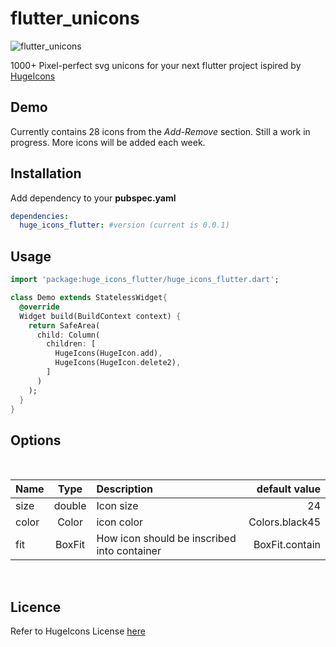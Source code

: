 # flutter_unicons

![flutter_unicons](https://github.com/charles9904/flutter_unicons/blob/main/assets/images/hero.png?raw=true)</br>

1000+ Pixel-perfect svg unicons for your next flutter project ispired by [HugeIcons](https://hugeicons.com/)

## Demo

Currently contains 28 icons from the *Add-Remove* section. Still a work in progress. More icons will be added each week.

## Installation

Add dependency to your **pubspec.yaml**

```yaml
dependencies:
  huge_icons_flutter: #version (current is 0.0.1)
```

## Usage

```dart
import 'package:huge_icons_flutter/huge_icons_flutter.dart';

class Demo extends StatelessWidget{
  @override
  Widget build(BuildContext context) {
    return SafeArea(
      child: Column(
        children: [
          HugeIcons(HugeIcon.add),
          HugeIcons(HugeIcon.delete2),
        ]
      )
    );
  }
}
```

## Options
</br>

|Name|Type|Description|default value|
|:---|:---:|:---|---:|
|size|double|Icon size|24|
|color|Color|icon color|Colors.black45|
|fit|BoxFit|How icon should be inscribed into container|BoxFit.contain|

</br>

## Licence
Refer to HugeIcons License [here](https://docs.hugeicons.com/faqs/license-questions)
